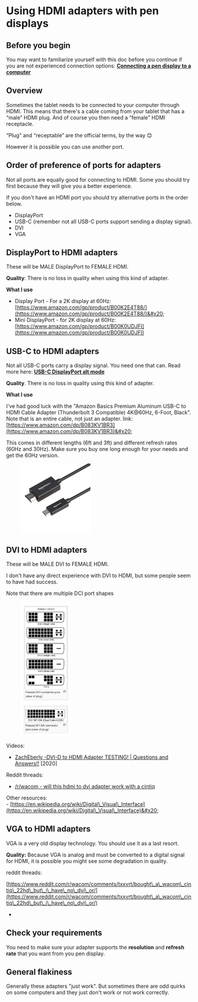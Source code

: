 # Using HDMI adapters with pen displays

## Before you begin

You may want to familiarize yourself with this doc before you continue if you are not experienced connection options: [**Connecting a pen display to a computer**](../connections-and-cabling/connecting-a-pen-display.md)

## Overview

Sometimes the tablet needs to be connected to your computer through HDMI. This means that there's a cable coming from your tablet that has a “male” HDMI plug. And of course you then need a “female” HDMI receptacle.

“Plug” and “receptable” are the official terms, by the way 😊

However it is possible you can use another port.

## Order of preference of ports for adapters&#x20;

Not all ports are equally good for connecting to HDMI. Some you should try first because they will give you a better experience.

If you don't have an HDMI port you should try alternative ports in the order below.&#x20;

* DisplayPort
* USB-C (remember not all USB-C ports support sending a display signal).
* DVI
* VGA

## DisplayPort to HDMI adapters

These will be MALE DisplayPort to FEMALE HDMI.

**Quality**: There is no loss in quality when using this kind of adapter.

**What I use**

* Display Port - For a 2K display at 60Hz: [https://www.amazon.com/gp/product/B00K2E4T88/](https://www.amazon.com/gp/product/B00K2E4T88/)&#x20;
* Mini DisplayPort - for 2K display at 60Hz: [https://www.amazon.com/gp/product/B00K0UDJFI](https://www.amazon.com/gp/product/B00K0UDJFI)

## USB-C to HDMI adapters

Not all USB-C ports carry a display signal. You need one that can. Read more here: [**USB-C DisplayPort alt mode**](usb-c-displayport-alt-mode.md)

**Quality**. There is no loss in quality using this kind of adapter.

**What I use**

I've had good luck with the "Amazon Basics Premium Aluminum USB-C to HDMI Cable Adapter (Thunderbolt 3 Compatible) 4K@60Hz, 6-Foot, Black". Note that is an entire cable, not just an adapter. link: [https://www.amazon.com/dp/B083KV1BR3](https://www.amazon.com/dp/B083KV1BR3)&#x20;

This comes in different lengths (6ft and 3ft) and different refresh rates (60Hz and 30Hz). Make sure you buy one long enough for your needs and get the 60Hz version.

<div align="left">

<figure><img src="../../.gitbook/assets/amazon-basics usb-to-hdmi cable (1).jpg" alt="" width="188"><figcaption></figcaption></figure>

</div>

## DVI to HDMI adapters

These will be MALE DVI to FEMALE HDMI.

I don't have any direct experience with DVI to HDMI, but some people seem to have had success.

Note that there are multiple DCI port shapes

<figure><img src="../../.gitbook/assets/image (460).png" alt="" width="134"><figcaption></figcaption></figure>

Videos:

* [ZachEberly -DVI-D to HDMI Adapter TESTING! | Questions and Answers!!](https://www.youtube.com/watch?v=oaFlLtkOh\_c) \[2020]&#x20;

Reddit threads:

* [/r/wacom - will this hdmi to dvi adapter work with a cintiq ](https://www.reddit.com/r/wacom/comments/13kqia7/will\_this\_hdmi\_to\_dvi\_adapter\_work\_with\_a\_cintiq/)&#x20;

Other resources:\
\- [https://en.wikipedia.org/wiki/Digital\_Visual\_Interface](https://en.wikipedia.org/wiki/Digital\_Visual\_Interface)&#x20;

## VGA to HDMI adapters

VGA is a very old display technology. You should use it as a last resort.

**Quality:** Because VGA is analog and must be converted to a digital signal for HDMI, it is possible you might see some degradation in quality.  &#x20;

reddit threads:

[https://www.reddit.com/r/wacom/comments/txxvrt/bought\_a\_wacom\_cintiq\_22hd\_but\_i\_have\_no\_dvi\_or/](https://www.reddit.com/r/wacom/comments/txxvrt/bought\_a\_wacom\_cintiq\_22hd\_but\_i\_have\_no\_dvi\_or/)

*

## Check your requirements

You need to make sure your adapter supports the **resolution** and **refresh rate** that you want from you pen display.

## General flakiness

Generally these adapters "just work". But sometimes there are odd quirks on some computers and they just don't work or not work correctly.





